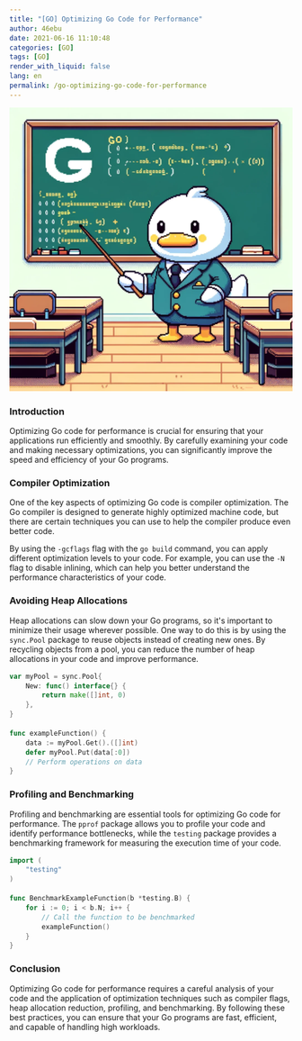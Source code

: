 ```yaml
---
title: "[GO] Optimizing Go Code for Performance"
author: 46ebu
date: 2021-06-16 11:10:48 
categories: [GO]
tags: [GO]
render_with_liquid: false
lang: en
permalink: /go-optimizing-go-code-for-performance
---
```


![Intro](/assets/img/post/go.png)
### Introduction
Optimizing Go code for performance is crucial for ensuring that your applications run efficiently and smoothly. By carefully examining your code and making necessary optimizations, you can significantly improve the speed and efficiency of your Go programs.

### Compiler Optimization
One of the key aspects of optimizing Go code is compiler optimization. The Go compiler is designed to generate highly optimized machine code, but there are certain techniques you can use to help the compiler produce even better code.

By using the `-gcflags` flag with the `go build` command, you can apply different optimization levels to your code. For example, you can use the `-N` flag to disable inlining, which can help you better understand the performance characteristics of your code.

### Avoiding Heap Allocations
Heap allocations can slow down your Go programs, so it's important to minimize their usage wherever possible. One way to do this is by using the `sync.Pool` package to reuse objects instead of creating new ones. By recycling objects from a pool, you can reduce the number of heap allocations in your code and improve performance.

```go
var myPool = sync.Pool{
    New: func() interface{} {
        return make([]int, 0)
    },
}

func exampleFunction() {
    data := myPool.Get().([]int)
    defer myPool.Put(data[:0])
    // Perform operations on data
}
```

### Profiling and Benchmarking
Profiling and benchmarking are essential tools for optimizing Go code for performance. The `pprof` package allows you to profile your code and identify performance bottlenecks, while the `testing` package provides a benchmarking framework for measuring the execution time of your code.

```go
import (
    "testing"
)

func BenchmarkExampleFunction(b *testing.B) {
    for i := 0; i < b.N; i++ {
        // Call the function to be benchmarked
        exampleFunction()
    }
}
```

### Conclusion
Optimizing Go code for performance requires a careful analysis of your code and the application of optimization techniques such as compiler flags, heap allocation reduction, profiling, and benchmarking. By following these best practices, you can ensure that your Go programs are fast, efficient, and capable of handling high workloads.